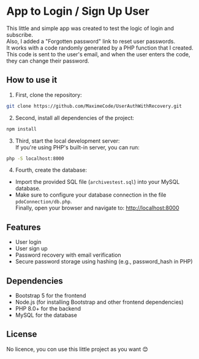 # App to Login / Sign Up User

This little and simple app was created to test the logic of login and subscribe.  
Also, I added a "Forgotten password" link to reset user passwords.  
It works with a code randomly generated by a PHP function that I created.  
This code is sent to the user's email, and when the user enters the code, they can change their password.

## How to use it

1. First, clone the repository:
```bash
git clone https://github.com/MaximeCode/UserAuthWithRecovery.git
```

2. Second, install all dependencies of the project:
```bash
npm install
```
3. Third, start the local development server:\
If you're using PHP's built-in server, you can run:
```bash
php -S localhost:8000
```

4. Fourth, create the database:
- Import the provided SQL file (`archivestest.sql`) into your MySQL database.
- Make sure to configure your database connection in the file `pdoConnection/db.php`.\
Finally, open your browser and navigate to: [http://localhost:8000](http://localhost:8000)

## Features
- User login
- User sign up
- Password recovery with email verification
- Secure password storage using hashing (e.g., password_hash in PHP)

## Dependencies
- Bootstrap 5 for the frontend
- Node.js (for installing Bootstrap and other frontend dependencies)
- PHP 8.0+ for the backend
- MySQL for the database

## License
No licence, you con use this little project as you want 😊
